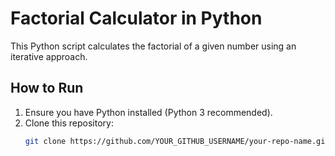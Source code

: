 # Factorial Calculator in Python

This Python script calculates the factorial of a given number using an iterative approach.

## How to Run

1. Ensure you have Python installed (Python 3 recommended).
2. Clone this repository:
   ```bash
   git clone https://github.com/YOUR_GITHUB_USERNAME/your-repo-name.git
